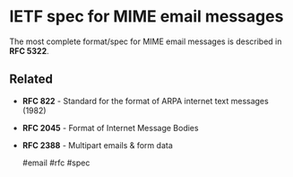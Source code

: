 # IETF spec for MIME email messages

The most complete format/spec for MIME email messages is described in **RFC 5322**.

## Related

* **RFC 822** - Standard for the format of ARPA internet text messages (1982)
* **RFC 2045** - Format of Internet Message Bodies
* **RFC 2388** - Multipart emails & form data

    #email #rfc #spec
